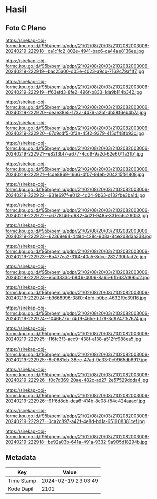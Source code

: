 # Hasil

## Foto C Plano

https://sirekap-obj-formc.kpu.go.id/f95b/pemilu/pdpr/21/02/08/20/03/2102082003006-20240219-222918--ca1c1fc2-802e-4941-bac6-ca44ae8136ee.jpg

https://sirekap-obj-formc.kpu.go.id/f95b/pemilu/pdpr/21/02/08/20/03/2102082003006-20240219-222919--bac25a00-d05e-4023-a9cb-7162c79af1f7.jpg

https://sirekap-obj-formc.kpu.go.id/f95b/pemilu/pdpr/21/02/08/20/03/2102082003006-20240219-222919--ff63efd3-8fe2-496f-b833-1da9b114b342.jpg

https://sirekap-obj-formc.kpu.go.id/f95b/pemilu/pdpr/21/02/08/20/03/2102082003006-20240219-222920--deae38e5-173a-4476-a2bf-db58f6eb4b7a.jpg

https://sirekap-obj-formc.kpu.go.id/f95b/pemilu/pdpr/21/02/08/20/03/2102082003006-20240219-222920--67c9cdf5-0f3a-45f2-9379-415df48fb93c.jpg

https://sirekap-obj-formc.kpu.go.id/f95b/pemilu/pdpr/21/02/08/20/03/2102082003006-20240219-222921--e82f3bf7-a677-4cd9-9a2d-62e6011a31b1.jpg

https://sirekap-obj-formc.kpu.go.id/f95b/pemilu/pdpr/21/02/08/20/03/2102082003006-20240219-222921--fcde8869-1666-4f07-94eb-204215f91808.jpg

https://sirekap-obj-formc.kpu.go.id/f95b/pemilu/pdpr/21/02/08/20/03/2102082003006-20240219-222922--931e697f-e012-4d24-9b63-d132fbe3ba1d.jpg

https://sirekap-obj-formc.kpu.go.id/f95b/pemilu/pdpr/21/02/08/20/03/2102082003006-20240219-222922--c6778146-d982-4d21-9485-331e56c29053.jpg

https://sirekap-obj-formc.kpu.go.id/f95b/pemilu/pdpr/21/02/08/20/03/2102082003006-20240219-222923--62369e94-4494-428c-908a-84e2d8d3a338.jpg

https://sirekap-obj-formc.kpu.go.id/f95b/pemilu/pdpr/21/02/08/20/03/2102082003006-20240219-222923--6b477ea2-31f4-40a5-8dcc-282730bfad2e.jpg

https://sirekap-obj-formc.kpu.go.id/f95b/pemilu/pdpr/21/02/08/20/03/2102082003006-20240219-222923--e5d3333c-b846-4006-8a65-6fb637d895c2.jpg

https://sirekap-obj-formc.kpu.go.id/f95b/pemilu/pdpr/21/02/08/20/03/2102082003006-20240219-222924--b9668996-38f0-4bfd-b0be-4632f9c39f16.jpg

https://sirekap-obj-formc.kpu.go.id/f95b/pemilu/pdpr/21/02/08/20/03/2102082003006-20240219-222924--1046677b-74d9-465e-bf79-3d9747f57674.jpg

https://sirekap-obj-formc.kpu.go.id/f95b/pemilu/pdpr/21/02/08/20/03/2102082003006-20240219-222925--f16fc3f3-acc9-438f-a138-a512fc988ea5.jpg

https://sirekap-obj-formc.kpu.go.id/f95b/pemilu/pdpr/21/02/08/20/03/2102082003006-20240219-222925--8c0681cb-38ec-47ad-9e33-0c9965db6917.jpg

https://sirekap-obj-formc.kpu.go.id/f95b/pemilu/pdpr/21/02/08/20/03/2102082003006-20240219-222926--f0c7d369-20ae-482c-ad27-2e57529ddda4.jpg

https://sirekap-obj-formc.kpu.go.id/f95b/pemilu/pdpr/21/02/08/20/03/2102082003006-20240219-222926--91f6d8db-dea6-414b-8c08-f54c424aaacf.jpg

https://sirekap-obj-formc.kpu.go.id/f95b/pemilu/pdpr/21/02/08/20/03/2102082003006-20240219-222927--0ca2c897-a42f-4e8d-bd1a-651908381cef.jpg

https://sirekap-obj-formc.kpu.go.id/f95b/pemilu/pdpr/21/02/08/20/03/2102082003006-20240219-222918--be92a03b-641a-491a-9332-9a905d18294b.jpg


## Metadata

| Key        | Value               |
| ---------- | ------------------- |
| Time Stamp | 2024-02-19 23:03:49 |
| Kode Dapil | 2101                |



